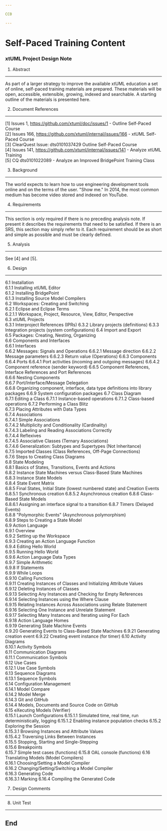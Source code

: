 ```yaml
---

CC0

---
```


# Self-Paced Training Content
### xtUML Project Design Note


1. Abstract
-----------
As part of a larger strategy to improve the available xtUML education a
set of online, self-paced training materials are prepared.  These materials
will be open, accessible, extensible, growing, indexed and searchable.
A starting outline of the materials is presented here.

2. Document References
----------------------
[1] Issues 1, https://github.com/xtuml/doc/issues/1 -
    Outline Self-Paced Course  
[2] Issues 166, https://github.com/xtuml/internal/issues/166 -
    xtUML Self-Paced Course  
[3] ClearQuest Issue:  dts0101037429
    Outline Self-Paced Course  
[4] Issues 141, https://github.com/xtuml/internal/issues/141 -
    Analyze xtUML Training  
[5] CQ dts0101022089 - Analyze an Improved BridgePoint Training Class  


3. Background
-------------
The world expects to learn how to use engineering development tools online
and on the terms of the user.  "Show me."  In 2014, the most common medium
has become video stored and indexed on YouTube.

4. Requirements
---------------
This section is only required if there is no preceding analysis note. 
If present it describes the requirements that need to be satisfied.  If there 
is an SRS, this section may simply refer to it.  Each requirement should be as 
short and simple as possible and must be clearly defined.

5. Analysis
-----------
See [4] and [5].

6. Design
---------
6.1       Installation  
6.1.1     Installing xtUML Editor  
6.1.2     Installing BridgePoint  
6.1.3     Installing Source Model Compilers  
6.2       Workspaces:  Creating and Switching  
6.2.1     Eclipse and Eclipse Terms  
6.2.1.1   Workspace, Project, Resource, View, Editor, Perspective  
6.3       xtUML Projects  
6.3.1     Interproject References (IPRs) 
6.3.2     Library projects (definitions)
6.3.3     Integration projects (system configurations) 
6.4       Import and Export  
6.5       Packages:  Creating, Nesting, Organizing  
6.6       Components and Interfaces  
6.6.1     Interfaces  
6.6.2     Messages:  Signals and Operations 
6.6.2.1   Message direction
6.6.2.2   Message parameters
6.6.2.3   Return value (Operations) 
6.6.3     Components  
6.6.4     Ports 
6.6.4.1   Port activities (incoming and outgoing messages)
6.6.4.2   Component reference (sender keyword) 
6.6.5     Component References, Interface References and Port References  
6.6.6     Nesting Components  
6.6.7     Port/Interface/Message Delegation  
6.6.8     Organizing component, interface, data type definitions into library packages
6.6.9     System configuration packages
6.7       Class Diagram  
6.7.1     Editing a Class 
6.7.1.1   Instance-based operations
6.7.1.2   Class-based operations 
6.7.2     Performing a Class Blitz  
6.7.3     Placing Attributes with Data Types  
6.7.4     Associations  
6.7.4.1   Simple Associations  
6.7.4.2   Multiplicity and Conditionality (Cardinality)  
6.7.4.3   Labeling and Reading Associations Correctly  
6.7.4.4   Reflexives  
6.7.4.5   Associative Classes (Ternary Associations)  
6.7.4.6   Generalization:  Subtypes and Supertypes (Not Inheritance)  
6.7.5     Imported Classes (Class References, Off-Page Connections)  
6.7.6     Steps to Creating Class Diagrams  
6.8       State Modeling  
6.8.1     Basics of States, Transitions, Events and Actions  
6.8.2     Instance State Machines versus Class-Based State Machines  
6.8.3     Instance State Models  
6.8.4     State Event Matrix  
6.8.5     Final States, Initial State (lowest numbered state) and Creation Events  
6.8.5.1   Synchronous creation
6.8.5.2   Asynchronous creation
6.8.6     Class-Based State Models  
6.8.6.1   Assigning an interface signal to a transition
6.8.7     Timers (Delayed Events)  
6.8.8     "Polymorphic Events" (Asynchronous polymorphism)  
6.8.9     Steps to Creating a State Model  
6.9       Action Language  
6.9.1     Overview  
6.9.2     Setting up the Workspace  
6.9.3     Creating an Action Language Function  
6.9.4     Editing Hello World  
6.9.5     Running Hello World  
6.9.6     Action Language Data Types  
6.9.7     Simple Arithmetic  
6.9.8     If Statements  
6.9.9     While Loops  
6.9.10    Calling Functions  
6.9.11    Creating Instances of Classes and Initializing Attribute Values  
6.9.12    Deleting Instances of Classes  
6.9.13    Selecting Any Instances and Checking for Empty References  
6.9.14    Selecting Instances using the Where Clause  
6.9.15    Relating Instances Across Associations using Relate Statement  
6.9.16    Selecting One Instance and Unrelate Statement  
6.9.17    Selecting Many Instances and Iterating using For Each  
6.9.18    Action Language Homes  
6.9.19    Generating State Machine Events  
6.9.20    Generating Events to Class-Based State Machines 
6.9.21    Generating creation event 
6.9.22    Creating event instance (for timer)
6.10      Activity Diagrams  
6.10.1    Activity Symbols  
6.11      Communication Diagrams  
6.11.1    Communication Symbols  
6.12      Use Cases  
6.12.1    Use Case Symbols  
6.13      Sequence Diagrams  
6.13.1    Sequence Symbols  
6.14      Configuration Management  
6.14.1    Model Compare  
6.14.2    Model Merge  
6.14.3    Git and GitHub  
6.14.4    Models, Documents and Source Code on GitHub  
6.15      eXecuting Models (Verifier)  
6.15.1    Launch Configurations 
6.15.1.1  Simulated time, real time, run deterministically, logging
6.15.1.2  Enabling instance population checks 
6.15.2    Exploring the Session  
6.15.3.1  Browsing Instances and Attribute Values  
6.15.4.2  Traversing Links Between Instances  
6.15.5    Stopping, Starting and Single-Stepping  
6.15.6    Breakpoints  
6.15.7    Simple test cases (functions)
6.15.8    OAL console (functions)
6.16      Translating Models (Model Compilers)  
6.16.1    Choosing/Setting a Model Compiler  
6.16.2    Changing/Setting/Switching a Model Compiler  
6.16.3    Generating Code  
6.16.3.1  Marking
6.16.4    Compiling the Generated Code  

7. Design Comments
------------------

8. Unit Test
------------

End
---

